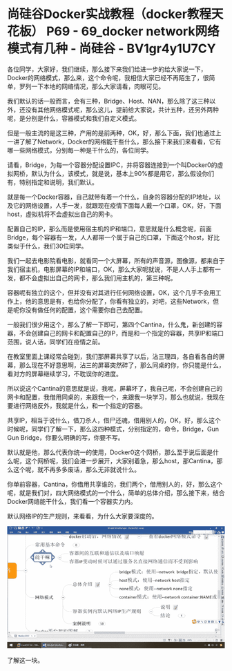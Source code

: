 # 尚硅谷Docker实战教程（docker教程天花板） P69 - 69_docker network网络模式有几种 - 尚硅谷 - BV1gr4y1U7CY

各位同学，大家好，我们继续，那么接下来我们给进一步的给大家说一下，Docker的网络模式，那么来，这个命令呢，我相信大家已经不再陌生了，很简单，罗列一下本地的网络情况，那么大家请看，肉眼可见。

我们默认的话一般而言，会有三种，Bridge、Host、NAN，那么除了这三种以外，还没有其他网络模式呢，那么这儿，提前给大家说，共计五种，还另外两种呢，是分别是什么，容器模式和我们自定义模式。

但是一般主流的是这三种，产用的是前两种，OK，好，那么下面，我们也通过上一讲了解了Network，Docker的网络能干些什么，那么接下来我们来看看，它有哪一些网络模式，分别每一种是干什么的，各位同学。

请看，Bridge，为每一个容器分配设置IPC，并将容器连接到一个叫Docker0的虚拟网桥，默认为什么，该模式，就是说，基本上90%都是用它，那么假设你们有，特别指定和说明，我们默认。

就是每一个Docker容器，自己就带有着一个什么，自身的容器分配的IP地址，以及它的网络设置，人手一发，就跟现在疫情下面每人戴一个口罩，OK，好，下面host，虚拟机将不会虚拟出自己的网卡。

配置自己的IP，那么而是使用宿主机的IP和端口，意思就是什么概念呢，前面Bridge，每个容器有一发，人人都带一个属于自己的口罩，下面这个host，好比类似于什么，我们30位同学。

我们一起去电影院看电影，就看同一个大屏幕，所有的声音源，图像源，都来自于我们宿主机，电影屏幕的IP和端口，OK，那么大家呢就说，不是人人手上都有一发，都不会虚拟出自己的网卡，那么我们用主机的，第三种呢。

容器呢有独立的这个，但并没有对其进行任何网络设置，OK，这个几乎不会用工作上，他的意思是有，也给你分配了，你看有独立的，对吧，这些Network，但是呢你没有做任何的配置，这个需要你自己去配置。

一般我们很少用这个，那么了解一下即可，第四个Cantina，什么鬼，新创建的容器，不会创建自己的网卡和配置自己的IP，而是和一个指定的容器，共享IP和端口范围，说人话，同学们在疫情之前。

在教室里面上课经常会碰到，我们那屏幕共享了以后，沾三理四，各自看各自的屏幕，那么现在不好意思啊，沾三的屏幕突然碎了，那么同桌的你，你只能是什么，看对方的屏幕继续学习，不耽误你的进度。

所以说这个Cantina的意思就是说，我呢，屏幕坏了，我自己呢，不会创建自己的网卡和配置，我借用同桌的，来跟我一个，来跟我一块学习，那么也就说，我现在要进行网络反外，我就是什么，和一个指定的容器。

共享IP，相当于说什么，借刀杀人，借尸还魂，借用别人的，OK，好，那么这个时候呢，同学们了解一下，那么这四种模式，分别指定的，命令，Bridge，Gun Gun Bridge，你要么明确的写，你要不写。

默认就是他，那么代表你统一的使用，Docker0这个网桥，那么至于说后面是什么呢，这个网桥呢，我们会进一步展开，大家别着急，那么host，那Cantina，那么这个呢，就不再多多废话，那么无非就说什么。

你单前容器，Cantina，你借用共享谁的，我们两个，借用别人的，好，那么这个呢，就是我们对，四大网络模式的一个什么，简单的总体介绍，那么接下来，结合Docker网络能干什么，我们看一个容器实力内。

默认网络IP的生产规则，来看看，为什么大家要深度的。

![](img/8c824ae9bf8a2e45fd8dfafc0f4d513b_1.png)

了解这一块。
